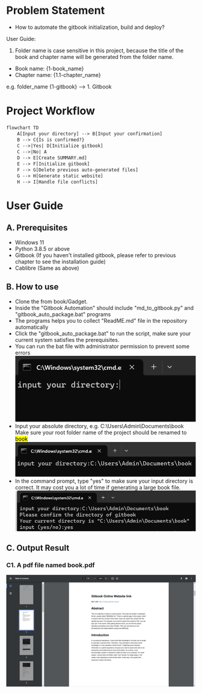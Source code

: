 # Problem Statement

- How to automate the gitbook initialization, build and deploy?

User Guide:

1. Folder name is case sensitive in this project, because the title of the book and chapter name will be generated from
   the folder name.

- Book name: {1-book_name}
- Chapter name: {1.1-chapter_name}

e.g.
folder_name {1-gitbook} --> 1. Gitbook

# Project Workflow

```mermaid
flowchart TD
    A[Input your directory] --> B[Input your confirmation]
    B --> C{Is is confirmed?}
    C -->|Yes| D[Initialize gitbook]
    C -->|No| A
    D --> E[Create SUMMARY.md]
    E --> F[Initialize gitbook]
    F --> G[Delete previous auto-generated files]
    G --> H[Generate static website]
    H --> I[Handle file conflicts]
```

# User Guide

## A. Prerequisites

- Windows 11
- Python 3.8.5 or above
- Gitbook (If you haven't installed gitbook, please refer to previous chapter to see the installation guide)
- Cablibre (Same as above)

## B. How to use

- Clone the from book/Gadget.
- Inside the "Gitbook Automation" should include "md_to_gitbook.py" and "gitbook_auto_package.bat" programs
- The programs helps you to collect "ReadME.md" file in the repository automatically
- Click the "gitbook_auto_package.bat" to run the script, make sure your current system satisfies the prerequisites.
- You can run the bat file with administrator permission to prevent some errors
  ![img.png](img.png)
- Input your absolute directory, e.g. C:\Users\Admin\Documents\book
  Make sure your root folder name of the project should be renamed to <mark>book</mark>
  ![img_1.png](img_1.png)
- In the command prompt, type "yes" to make sure your input directory is correct. It may cost you a lot of time if
  generating a large book file.
  ![img_2.png](img_2.png)

## C. Output Result

### C1. A pdf file named book.pdf

![img_3.png](img_3.png)